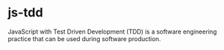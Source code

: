# js-tdd
JavaScript with Test Driven Development (TDD) is a software engineering practice that can be used during software production.
